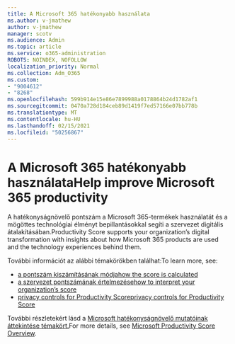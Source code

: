 ```yaml
---
title: A Microsoft 365 hatékonyabb használata
ms.author: v-jmathew
author: v-jmathew
manager: scotv
ms.audience: Admin
ms.topic: article
ms.service: o365-administration
ROBOTS: NOINDEX, NOFOLLOW
localization_priority: Normal
ms.collection: Adm_O365
ms.custom:
- "9004612"
- "8268"
ms.openlocfilehash: 599b914e15e86e7899988a0178864b24d1782af1
ms.sourcegitcommit: 0470a728d184ceb89d1419f7ed57166e07bb778b
ms.translationtype: MT
ms.contentlocale: hu-HU
ms.lasthandoff: 02/15/2021
ms.locfileid: "50256867"
---
```

# <a name="help-improve-microsoft-365-productivity"></a><span data-ttu-id="a7062-102">A Microsoft 365 hatékonyabb használata</span><span class="sxs-lookup"><span data-stu-id="a7062-102">Help improve Microsoft 365 productivity</span></span>

<span data-ttu-id="a7062-103">A hatékonyságnövelő pontszám a Microsoft 365-termékek használatát és a mögöttes technológiai élményt bepillantásokkal segíti a szervezet digitális átalakításában.</span><span class="sxs-lookup"><span data-stu-id="a7062-103">Productivity Score supports your organization’s digital transformation with insights about how Microsoft 365 products are used and the technology experiences behind them.</span></span>

<span data-ttu-id="a7062-104">További információt az alábbi témakörökben találhat:</span><span class="sxs-lookup"><span data-stu-id="a7062-104">To learn more, see:</span></span>

- [<span data-ttu-id="a7062-105">a pontszám kiszámításának módja</span><span class="sxs-lookup"><span data-stu-id="a7062-105">how the score is calculated</span></span>](https://docs.microsoft.com/microsoft-365/admin/productivity/productivity-score)
- [<span data-ttu-id="a7062-106">a szervezet pontszámának értelmezése</span><span class="sxs-lookup"><span data-stu-id="a7062-106">how to interpret your organization’s score</span></span>](https://docs.microsoft.com/microsoft-365/admin/productivity/productivity-score)
- [<span data-ttu-id="a7062-107">privacy controls for Productivity Score</span><span class="sxs-lookup"><span data-stu-id="a7062-107">privacy controls for Productivity Score</span></span>](https://docs.microsoft.com/microsoft-365/admin/productivity/privacy)

<span data-ttu-id="a7062-108">További részletekért lásd a [Microsoft hatékonyságnövelő mutatóinak áttekintése témakört.](https://docs.microsoft.com/microsoft-365/admin/productivity/productivity-score)</span><span class="sxs-lookup"><span data-stu-id="a7062-108">For more details, see [Microsoft Productivity Score Overview](https://docs.microsoft.com/microsoft-365/admin/productivity/productivity-score).</span></span>

